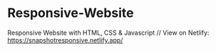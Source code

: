 # Responsive-Website
Responsive Website with HTML, CSS &amp; Javascript //
View on Netlify: https://snapshotresponsive.netlify.app/
